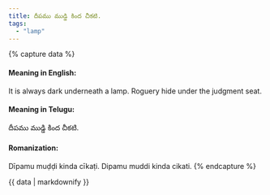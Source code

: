 ```yaml
---
title: దీపము ముడ్డి కింద చీకటి.
tags:
  - "lamp"
---
```


{% capture data %}
#### Meaning in English:
It is always dark underneath a lamp.
Roguery hide under the judgment seat.

#### Meaning in Telugu:
దీపము ముడ్డి కింద చీకటి.

#### Romanization:
Dīpamu muḍḍi kinda cīkaṭi.
Dipamu muddi kinda cikati.
{% endcapture %}

{{ data | markdownify }}

